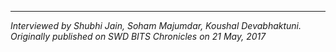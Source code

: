 <!-- TITLE: Interview with Anindo Basu: Freelance Photographer, Nikon India -->
<!-- SUBTITLE: Missed him at Pearl'17? Catch Journal Club's interview with photographer Anindo Basu from Nikon India. -->



-----

*Interviewed by Shubhi Jain, Soham Majumdar, Koushal Devabhaktuni. Originally published on SWD BITS Chronicles on 21 May, 2017*